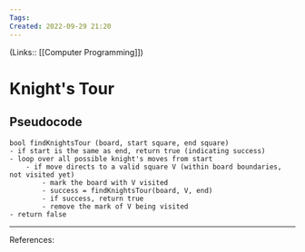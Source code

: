 ```yaml
---
Tags:
Created: 2022-09-29 21:20
---
```

(Links:: [[Computer Programming]])
# Knight's Tour
## Pseudocode
```
bool findKnightsTour (board, start square, end square)
- if start is the same as end, return true (indicating success)
- loop over all possible knight's moves from start
	- if move directs to a valid square V (within board boundaries, not visited yet)
		- mark the board with V visited
		- success = findKnightsTour(board, V, end)
		- if success, return true
		- remove the mark of V being visited
- return false
```

___
References:
